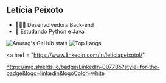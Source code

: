 ## Letícia Peixoto


- 👩🏻‍💻 Desenvolvedora Back-end
- 🌱 Estudando Python e Java 


![Anurag's GitHub stats](https://github-readme-stats.vercel.app/api?username=leticiapzs&show_icons=true&theme=date_night)
![Top Langs](https://github-readme-stats.vercel.app/api/top-langs/?username=leticiapzs&layout=compact&theme=date_night)

<a href = "https://www.linkedin.com/in/leticiapeixotol/" 

https://img.shields.io/badge/LinkedIn-0077B5?style=for-the-badge&logo=linkedin&logoColor=white

